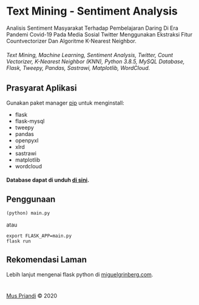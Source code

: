 # Text Mining - Sentiment Analysis

Analisis Sentiment Masyarakat Terhadap Pembelajaran Daring Di Era Pandemi Covid-19 Pada Media Sosial Twitter Menggunakan Ekstraksi Fitur Countvectorizer Dan Algoritme K-Nearest Neighbor.

###### Text Mining, Machine Learning, Sentiment Analysis, Twitter, Count Vectorizer, K-Nearest Neighbor (KNN), Python 3.8.5, MySQL Database, Flask, Tweepy, Pandas, Sastrawi, Matplotlib, WordCloud.

## Prasyarat Aplikasi
Gunakan paket manager [pip](https://pip.pypa.io/en/stable/) untuk menginstall:
- flask
- flask-mysql
- tweepy
- pandas
- openpyxl
- xlrd
- sastrawi
- matplotlib
- wordcloud

#### Database dapat di unduh [di sini](https://github.com/muspriandi/TextMining-SentimentAnalysis/tree/master/application/static/sql_database).


## Penggunaan
```python
(python) main.py
```
atau
```cli
export FLASK_APP=main.py
flask run
```

## Rekomendasi Laman
Lebih lanjut mengenai flask python di [miguelgrinberg.com](https://blog.miguelgrinberg.com/post/the-flask-mega-tutorial-part-i-hello-world).

#

[Mus Priandi](https://github.com/muspriandi) &copy; 2020
